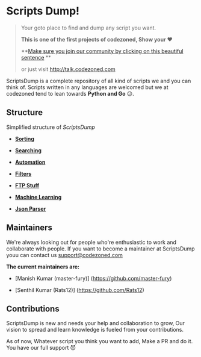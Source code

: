 # Scripts Dump!

> Your goto place to find and dump any script you want.
> 
> **This is one of the first projects of codezoned, Show your :heart:**
> 
> **[Make sure you join our community by clicking on this beautiful sentence](http://talk.codezoned.com) **
> 
> or just visit http://talk.codezoned.com

ScriptsDump is a complete repository of all kind of scripts we and you can think of. Scripts written in any languages are welcomed but we at codezoned tend to lean towards **Python and Go** :wink:.

## Structure

Simplified structure of *ScriptsDump*

- **[Sorting](/Arrays-Sorting/src)**

- **[Searching](/Arrays-searching/src)**

- **[Automation](Automation/src)**

- **[Filters](Filters/src)**

- **[FTP Stuff](/FTP_Stuff/src)**

- **[Machine Learning](/Machine_Learning/src/)**

- **[Json Parser](/Json_Parser/src)**

## Maintainers

We're always looking out for people who're enthusiastic to work and collaborate with people. If you want to become a maintainer at ScriptsDump youu can contact us support@codezoned.com

**The current maintainers are:**

- [Manish Kumar (master-fury)] (https://github.com/master-fury)

- [Senthil Kumar (Rats12)] (https://github.com/Rats12)



## Contributions

ScriptsDump is new and needs your help and collaboration to grow, Our vision to spread and learn knowledge is fueled from your contributions.

As of now, Whatever script you think you want to add, Make a PR and do it. You have our full support :smiling_imp:

